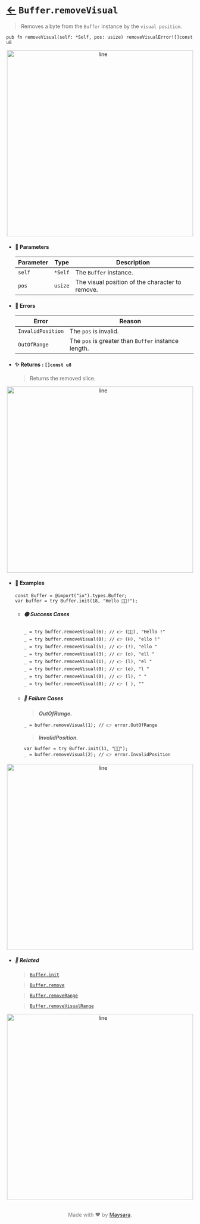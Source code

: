 # [←](../Buffer.md) `Buffer`.`removeVisual`

> Removes a byte from the `Buffer` instance by the `visual position`.

```zig
pub fn removeVisual(self: *Self, pos: usize) removeVisualError![]const u8
```


<div align="center">
<img src="https://raw.githubusercontent.com/maysara-elshewehy/io-bench/refs/heads/main/dist/img/md/line.png" alt="line" style="width:500px;"/>
</div>

- #### 🧩 Parameters

    | Parameter | Type    | Description                                     |
    | --------- | ------- | ----------------------------------------------- |
    | `self`    | `*Self` | The `Buffer` instance.                          |
    | `pos`     | `usize` | The visual position of the character to remove. |

- #### 🚫 Errors

    | Error             | Reason                                              |
    | ----------------- | --------------------------------------------------- |
    | `InvalidPosition` | The `pos` is invalid.                               |
    | `OutOfRange`      | The `pos` is greater than `Buffer` instance length. |

- #### ✨ Returns : `[]const u8`

    > Returns the removed slice.

<div align="center">
<img src="https://raw.githubusercontent.com/maysara-elshewehy/io-bench/refs/heads/main/dist/img/md/line.png" alt="line" style="width:500px;"/>
</div>

- #### 🧪 Examples

    ```zig
    const Buffer = @import("io").types.Buffer;
    var buffer = try Buffer.init(18, "Hello 👨‍🏭!");
    ```

    - ##### 🟢 Success Cases

        ```zig
        _ = try buffer.removeVisual(6); // 👉 (👨‍🏭), "Hello !"
        _ = try buffer.removeVisual(0); // 👉 (H), "ello !"
        _ = try buffer.removeVisual(5); // 👉 (!), "ello "
        _ = try buffer.removeVisual(3); // 👉 (o), "ell "
        _ = try buffer.removeVisual(1); // 👉 (l), "el "
        _ = try buffer.removeVisual(0); // 👉 (e), "l "
        _ = try buffer.removeVisual(0); // 👉 (l), " "
        _ = try buffer.removeVisual(0); // 👉 ( ), ""
        ```

    - ##### 🔴 Failure Cases

        > **_OutOfRange._**

        ```zig
        _ = buffer.removeVisual(1); // 👉 error.OutOfRange
        ```

        > **_InvalidPosition._**

        ```zig
        var buffer = try Buffer.init(11, "👨‍🏭");
        _ = buffer.removeVisual(2); // 👉 error.InvalidPosition
        ```


<div align="center">
<img src="https://raw.githubusercontent.com/maysara-elshewehy/io-bench/refs/heads/main/dist/img/md/line.png" alt="line" style="width:500px;"/>
</div>

- ##### 🔗 Related

  > [`Buffer.init`](./init.md)

  > [`Buffer.remove`](./remove.md)

  > [`Buffer.removeRange`](./removeRange.md)

  > [`Buffer.removeVisualRange`](./removeVisualRange.md)

<div align="center">
<img src="https://raw.githubusercontent.com/maysara-elshewehy/io-bench/refs/heads/main/dist/img/md/line.png" alt="line" style="width:500px;"/>
</div>

<p align="center" style="color:grey;"><br />Made with ❤️ by <a href="http://github.com/maysara-elshewehy" target="blank">Maysara</a>.</p>